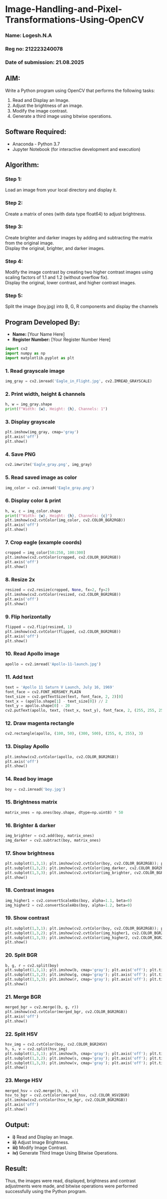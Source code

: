# Image-Handling-and-Pixel-Transformations-Using-OpenCV 
### Name: Logesh.N.A
### Reg no: 212223240078
### Date of submission: 21.08.2025
## AIM:
Write a Python program using OpenCV that performs the following tasks:

1) Read and Display an Image.  
2) Adjust the brightness of an image.  
3) Modify the image contrast.  
4) Generate a third image using bitwise operations.

## Software Required:
- Anaconda - Python 3.7
- Jupyter Notebook (for interactive development and execution)

## Algorithm:
### Step 1:
Load an image from your local directory and display it.

### Step 2:
Create a matrix of ones (with data type float64) to adjust brightness.

### Step 3:
Create brighter and darker images by adding and subtracting the matrix from the original image.  
Display the original, brighter, and darker images.

### Step 4:
Modify the image contrast by creating two higher contrast images using scaling factors of 1.1 and 1.2 (without overflow fix).  
Display the original, lower contrast, and higher contrast images.

### Step 5:
Split the image (boy.jpg) into B, G, R components and display the channels

## Program Developed By:
- **Name:** [Your Name Here]  
- **Register Number:** [Your Register Number Here]

 ```python
import cv2
import numpy as np
import matplotlib.pyplot as plt
```

### 1. Read grayscale image
```python
img_gray = cv2.imread('Eagle_in_Flight.jpg', cv2.IMREAD_GRAYSCALE)
```

### 2. Print width, height & channels
```python
h, w = img_gray.shape
print(f"Width: {w}, Height: {h}, Channels: 1")
```

### 3. Display grayscale
```python
plt.imshow(img_gray, cmap='gray')
plt.axis('off')
plt.show()
```

### 4. Save PNG
```python
cv2.imwrite('Eagle_gray.png', img_gray)
```

### 5. Read saved image as color
```python
img_color = cv2.imread('Eagle_gray.png')
```

### 6. Display color & print
```python
h, w, c = img_color.shape
print(f"Width: {w}, Height: {h}, Channels: {c}")
plt.imshow(cv2.cvtColor(img_color, cv2.COLOR_BGR2RGB))
plt.axis('off')
plt.show()
```

### 7. Crop eagle (example coords)
```python
cropped = img_color[50:250, 100:300]
plt.imshow(cv2.cvtColor(cropped, cv2.COLOR_BGR2RGB))
plt.axis('off')
plt.show()
```

### 8. Resize 2x
```python
resized = cv2.resize(cropped, None, fx=2, fy=2)
plt.imshow(cv2.cvtColor(resized, cv2.COLOR_BGR2RGB))
plt.axis('off')
plt.show()
```

### 9. Flip horizontally
```python
flipped = cv2.flip(resized, 1)
plt.imshow(cv2.cvtColor(flipped, cv2.COLOR_BGR2RGB))
plt.axis('off')
plt.show()
```

### 10. Read Apollo image
```python
apollo = cv2.imread('Apollo-11-launch.jpg')
```

### 11. Add text
```python
text = 'Apollo 11 Saturn V Launch, July 16, 1969'
font_face = cv2.FONT_HERSHEY_PLAIN
text_size = cv2.getTextSize(text, font_face, 2, 2)[0]
text_x = (apollo.shape[1] - text_size[0]) // 2
text_y = apollo.shape[0] - 20
cv2.putText(apollo, text, (text_x, text_y), font_face, 2, (255, 255, 255), 2)
```

### 12. Draw magenta rectangle
```python
cv2.rectangle(apollo, (100, 50), (300, 500), (255, 0, 255), 3)
```

### 13. Display Apollo
```python
plt.imshow(cv2.cvtColor(apollo, cv2.COLOR_BGR2RGB))
plt.axis('off')
plt.show()
```

### 14. Read boy image
```python
boy = cv2.imread('boy.jpg')
```

### 15. Brightness matrix
```python
matrix_ones = np.ones(boy.shape, dtype=np.uint8) * 50
```

### 16. Brighter & darker
```python
img_brighter = cv2.add(boy, matrix_ones)
img_darker = cv2.subtract(boy, matrix_ones)
```

### 17. Show brightness
```python
plt.subplot(1,3,1); plt.imshow(cv2.cvtColor(boy, cv2.COLOR_BGR2RGB)); plt.axis('off'); plt.title('Original')
plt.subplot(1,3,2); plt.imshow(cv2.cvtColor(img_darker, cv2.COLOR_BGR2RGB)); plt.axis('off'); plt.title('Darker')
plt.subplot(1,3,3); plt.imshow(cv2.cvtColor(img_brighter, cv2.COLOR_BGR2RGB)); plt.axis('off'); plt.title('Brighter')
plt.show()
```

### 18. Contrast images
```python
img_higher1 = cv2.convertScaleAbs(boy, alpha=1.1, beta=0)
img_higher2 = cv2.convertScaleAbs(boy, alpha=1.2, beta=0)
```

### 19. Show contrast
```python
plt.subplot(1,3,1); plt.imshow(cv2.cvtColor(boy, cv2.COLOR_BGR2RGB)); plt.axis('off'); plt.title('Original')
plt.subplot(1,3,2); plt.imshow(cv2.cvtColor(img_higher1, cv2.COLOR_BGR2RGB)); plt.axis('off'); plt.title('Contrast 1.1x')
plt.subplot(1,3,3); plt.imshow(cv2.cvtColor(img_higher2, cv2.COLOR_BGR2RGB)); plt.axis('off'); plt.title('Contrast 1.2x')
plt.show()
```

### 20. Split BGR
```python
b, g, r = cv2.split(boy)
plt.subplot(1,3,1); plt.imshow(b, cmap='gray'); plt.axis('off'); plt.title('Blue')
plt.subplot(1,3,2); plt.imshow(g, cmap='gray'); plt.axis('off'); plt.title('Green')
plt.subplot(1,3,3); plt.imshow(r, cmap='gray'); plt.axis('off'); plt.title('Red')
plt.show()
```

### 21. Merge BGR
```python
merged_bgr = cv2.merge((b, g, r))
plt.imshow(cv2.cvtColor(merged_bgr, cv2.COLOR_BGR2RGB))
plt.axis('off')
plt.show()
```

### 22. Split HSV
```python
hsv_img = cv2.cvtColor(boy, cv2.COLOR_BGR2HSV)
h, s, v = cv2.split(hsv_img)
plt.subplot(1,3,1); plt.imshow(h, cmap='gray'); plt.axis('off'); plt.title('Hue')
plt.subplot(1,3,2); plt.imshow(s, cmap='gray'); plt.axis('off'); plt.title('Saturation')
plt.subplot(1,3,3); plt.imshow(v, cmap='gray'); plt.axis('off'); plt.title('Value')
plt.show()
```

### 23. Merge HSV
```python
merged_hsv = cv2.merge((h, s, v))
hsv_to_bgr = cv2.cvtColor(merged_hsv, cv2.COLOR_HSV2BGR)
plt.imshow(cv2.cvtColor(hsv_to_bgr, cv2.COLOR_BGR2RGB))
plt.axis('off')
plt.show()
```

## Output:
- **i)** Read and Display an Image.  
- **ii)** Adjust Image Brightness.  
- **iii)** Modify Image Contrast.  
- **iv)** Generate Third Image Using Bitwise Operations.

## Result:
Thus, the images were read, displayed, brightness and contrast adjustments were made, and bitwise operations were performed successfully using the Python program.

